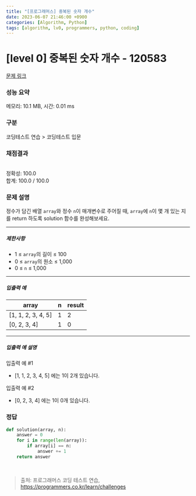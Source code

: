 ```yaml
---
title: "[프로그래머스] 중복된 숫자 개수"
date: 2023-06-07 21:46:00 +0900
categories: [Algorithm, Python]
tags: [algorithm, lv0, programmers, python, coding]
---
```


# [level 0] 중복된 숫자 개수 - 120583

[문제 링크](https://school.programmers.co.kr/learn/courses/30/lessons/120583)

### 성능 요약

메모리: 10.1 MB, 시간: 0.01 ms

### 구분

코딩테스트 연습 > 코딩테스트 입문

### 채점결과

<br/>정확성: 100.0<br/>합계: 100.0 / 100.0

### 문제 설명

<p>정수가 담긴 배열 <code>array</code>와 정수 <code>n</code>이 매개변수로 주어질 때, <code>array</code>에 <code>n</code>이 몇 개 있는 지를 return 하도록 solution 함수를 완성해보세요.</p>

<hr>

<h5>제한사항</h5>

<ul>
<li>1 ≤ <code>array</code>의 길이 ≤ 100</li>
<li>0 ≤ <code>array</code>의 원소 ≤ 1,000</li>
<li>0 ≤ <code>n</code> ≤ 1,000</li>
</ul>

<hr>

<h5>입출력 예</h5>

| array              | n | result |
|--------------------|---|--------|
| [1, 1, 2, 3, 4, 5] | 1 | 2      |
| [0, 2, 3, 4]       | 1 | 0      |

<hr>

<h5>입출력 예 설명</h5>

<p>입출력 예 #1</p>

<ul>
<li>[1, 1, 2, 3, 4, 5] 에는 1이 2개 있습니다.</li>
</ul>

<p>입출력 예 #2</p>

<ul>
<li>[0, 2, 3, 4] 에는 1이 0개 있습니다.</li>
</ul>

### 정답

```python
def solution(array, n):
    answer = 0
    for i in range(len(array)):
        if array[i] == n:
            answer += 1
    return answer
```

<br>

> 출처: 프로그래머스 코딩 테스트 연습, https://programmers.co.kr/learn/challenges
